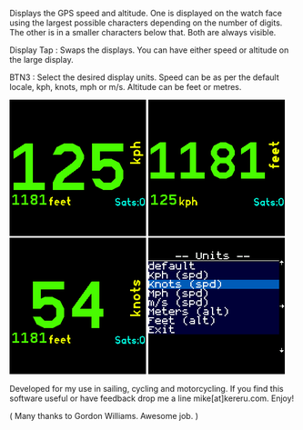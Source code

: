 Displays the GPS speed and altitude. One is displayed on the watch face using the largest possible characters depending on the number of digits. The other is in a smaller characters below that. Both are always visible.

Display Tap : Swaps the displays. You can have either speed or altitude on the large display.

BTN3 : Select the desired display units. Speed can be as per the default locale, kph, knots, mph or m/s. Altitude can be feet or metres.

<img src="screen1.png">
<img src="screen2.png">
<img src="screen3.png">
<img src="screen4.png">

Developed for my use in sailing, cycling and motorcycling. If you find this software useful or have feedback drop me a line mike[at]kereru.com. Enjoy!

( Many thanks to Gordon Williams. Awesome job. )
